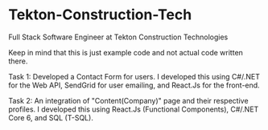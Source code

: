 # Tekton-Construction-Tech
Full Stack Software Engineer at Tekton Construction Technologies

Keep in mind that this is just example code and not actual code written there.

Task 1: Developed a Contact Form for users. I developed this using C#/.NET for the Web API, SendGrid for user emailing, and React.Js for the front-end. 

Task 2: An integration of "Content(Company)" page and their respective profiles. I developed this using React.Js (Functional Components), C#/.NET Core 6, and SQL (T-SQL). 
